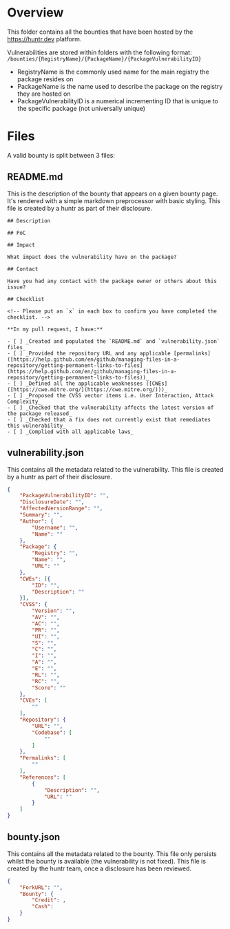 # Overview
This folder contains all the bounties that have been hosted by the https://huntr.dev platform.

Vulnerabilities are stored within folders with the following format:
`/bounties/{RegistryName}/{PackageName}/{PackageVulnerabilityID}`
- RegistryName is the commonly used name for the main registry the package resides on
- PackageName is the name used to describe the package on the registry they are hosted on
- PackageVulnerabilityID is a numerical incrementing ID that is unique to the specific package (not universally unique)

# Files
A valid bounty is split between 3 files:

## README.md
This is the description of the bounty that appears on a given bounty page. It's rendered with a simple markdown preprocessor with basic styling. This file is created by a huntr as part of their disclosure.

```README
## Description

## PoC

## Impact

What impact does the vulnerability have on the package?

## Contact

Have you had any contact with the package owner or others about this issue?

## Checklist

<!-- Please put an `x` in each box to confirm you have completed the checklist. -->

**In my pull request, I have:**

- [ ] _Created and populated the `README.md` and `vulnerability.json` files_
- [ ] _Provided the repository URL and any applicable [permalinks]([https://help.github.com/en/github/managing-files-in-a-repository/getting-permanent-links-to-files](https://help.github.com/en/github/managing-files-in-a-repository/getting-permanent-links-to-files))_
- [ ] _Defined all the applicable weaknesses ([CWEs]([https://cwe.mitre.org/](https://cwe.mitre.org/)))_
- [ ] _Proposed the CVSS vector items i.e. User Interaction, Attack Complexity_
- [ ] _Checked that the vulnerability affects the latest version of the package released_
- [ ] _Checked that a fix does not currently exist that remediates this vulnerability_
- [ ] _Complied with all applicable laws_
```


## vulnerability.json
This contains all the metadata related to the vulnerability. This file is created by a huntr as part of their disclosure.

```json
{
    "PackageVulnerabilityID": "",
    "DisclosureDate": "",
    "AffectedVersionRange": "",
    "Summary": "",
    "Author": {
        "Username": "",
        "Name": ""
    },
    "Package": {
        "Registry": "",
        "Name": "",
        "URL": ""
    },
    "CWEs": [{
        "ID": "",
        "Description": ""
    }],
    "CVSS": {
        "Version": "",
        "AV": "",
        "AC": "",
        "PR": "",
        "UI": "",
        "S": "",
        "C": "",
        "I": "",
        "A": "",
        "E": "",
        "RL": "",
        "RC": "",
        "Score": ""
    },
    "CVEs": [
        ""
    ],
    "Repository": {
        "URL": "",
        "Codebase": [
            ""
        ]
    },
    "Permalinks": [
        ""
    ],
    "References": [
        {
            "Description": "",
            "URL": ""
        }
    ]
}
```

## bounty.json
This contains all the metadata related to the bounty. This file only persists whilst the bounty is available (the vulnerability is not fixed). This file is created by the huntr team, once a disclosure has been reviewed.

```json
{
    "ForkURL": "",
    "Bounty": {
        "Credit": ,
        "Cash": 
    }
}
```
